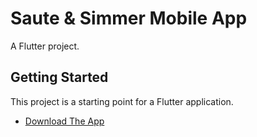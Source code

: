 # Saute & Simmer Mobile App

A Flutter project.

## Getting Started

This project is a starting point for a Flutter application.


- [Download The App](https://drive.google.com/file/d/1_7jGIl878vdoUgJ7j70tPa6InTlAR1Dm/view)



